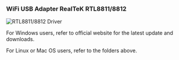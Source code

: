 ### WiFi USB Adapter RealTeK RTL8811/8812

![RTL8811/8812 Driver](https://cdn-std.droplr.net/files/acc_498334/IUguSY)

For Windows users, refer to official website for the latest update and downloads. 

For Linux or Mac OS users, refer to the folders above. 


